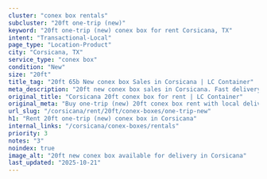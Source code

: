 ```yaml
---
cluster: "conex box rentals"
subcluster: "20ft one-trip (new)"
keyword: "20ft one-trip (new) conex box for rent Corsicana, TX"
intent: "Transactional-Local"
page_type: "Location-Product"
city: "Corsicana, TX"
service_type: "conex box"
condition: "New"
size: "20ft"
title_tag: "20ft 65b New conex box Sales in Corsicana | LC Container"
meta_description: "20ft new conex box sales in Corsicana. Fast delivery, competitive pricing. Serving conex boxes area. Quote ID: DZ9. Call (214) 524-4168 for your free quote today."
original_title: "Corsicana 20ft conex box for rent | LC Container"
original_meta: "Buy one-trip (new) 20ft conex box rent with local delivery in Corsicana, TX. LC Container — local Since 2003. Request a fast quote today."
url_slug: "/corsicana/rent/20ft/conex-boxes/one-trip-new"
h1: "Rent 20ft one-trip (new) conex box in Corsicana"
internal_links: "/corsicana/conex-boxes/rentals"
priority: 3
notes: "3"
noindex: true
image_alt: "20ft new conex box available for delivery in Corsicana"
last_updated: "2025-10-21"
---
```


<!-- TODO: Add unique city/inventory copy, images, and internal links here. -->
